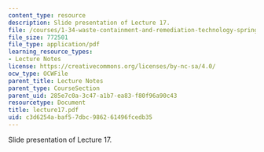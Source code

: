 ```yaml
---
content_type: resource
description: Slide presentation of Lecture 17.
file: /courses/1-34-waste-containment-and-remediation-technology-spring-2004/c3d6254abaf57dbc986261496fcedb35_lecture17.pdf
file_size: 772501
file_type: application/pdf
learning_resource_types:
- Lecture Notes
license: https://creativecommons.org/licenses/by-nc-sa/4.0/
ocw_type: OCWFile
parent_title: Lecture Notes
parent_type: CourseSection
parent_uid: 285e7c0a-3c47-a1b7-ea83-f80f96a90c43
resourcetype: Document
title: lecture17.pdf
uid: c3d6254a-baf5-7dbc-9862-61496fcedb35
---
```

Slide presentation of Lecture 17.